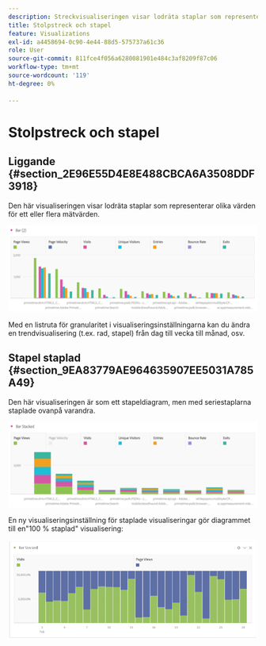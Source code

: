 ```yaml
---
description: Streckvisualiseringen visar lodräta staplar som representerar olika värden för ett eller flera mätvärden.
title: Stolpstreck och stapel
feature: Visualizations
exl-id: a4458694-0c90-4e44-88d5-575737a61c36
role: User
source-git-commit: 811fce4f056a6280081901e484c3af8209f87c06
workflow-type: tm+mt
source-wordcount: '119'
ht-degree: 0%

---
```


# Stolpstreck och stapel

## Liggande {#section_2E96E55D4E8E488CBCA6A3508DDF3918}

Den här visualiseringen visar lodräta staplar som representerar olika värden för ett eller flera mätvärden.

![Visualisering av virtuella fält med flera mätvärden, inklusive sidvyer, besök, poster och avslutningar.](assets/bar.png)

Med en listruta för granularitet i visualiseringsinställningarna kan du ändra en trendvisualisering (t.ex. rad, stapel) från dag till vecka till månad, osv.

## Stapel staplad {#section_9EA83779AE964635907EE5031A785A49}

Den här visualiseringen är som ett stapeldiagram, men med seriestaplarna staplade ovanpå varandra.

![Staplat stolpdiagram med flera mätvärden.](assets/bar-stacked.png)

En ny visualiseringsinställning för staplade visualiseringar gör diagrammet till en&quot;100 % staplad&quot; visualisering:

![Ett staplat liggande stapeldiagram på 100 %.](assets/stacked_100_percent.png)
